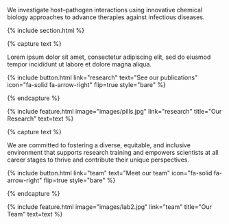 ---
---

We investigate host–pathogen interactions using innovative chemical biology approaches to advance therapies against infectious diseases.


{% include section.html %}


{% capture text %}

Lorem ipsum dolor sit amet, consectetur adipiscing elit, sed do eiusmod tempor incididunt ut labore et dolore magna aliqua.

{%
  include button.html
  link="research"
  text="See our publications"
  icon="fa-solid fa-arrow-right"
  flip=true
  style="bare"
%}

{% endcapture %}

{%
  include feature.html
  image="images/pills.jpg"
  link="research"
  title="Our Research"
  text=text
%}

{% capture text %}



We are committed to fostering a diverse, equitable, and inclusive environment that supports research training and empowers scientists at all career stages to thrive and contribute their unique perspectives.

{%
  include button.html
  link="team"
  text="Meet our team"
  icon="fa-solid fa-arrow-right"
  flip=true
  style="bare"
%}

{% endcapture %}

{%
  include feature.html
  image="images/lab2.jpg"
  link="team"
  title="Our Team"
  text=text
%}
